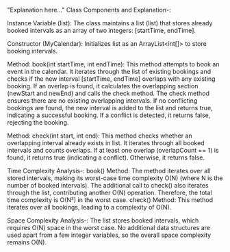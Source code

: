 "Explanation here..." 
Class Components and Explanation-:

Instance Variable (list):
The class maintains a list (list) that stores already booked intervals as an array of two integers: [startTime, endTime].

Constructor (MyCalendar):
Initializes list as an ArrayList<int[]> to store booking intervals.

Method: book(int startTime, int endTime):
This method attempts to book an event in the calendar.
It iterates through the list of existing bookings and checks if the new interval [startTime, endTime] overlaps with any existing booking.
If an overlap is found, it calculates the overlapping section (newStart and newEnd) and calls the check method.
The check method ensures there are no existing overlapping intervals.
If no conflicting bookings are found, the new interval is added to the list and returns true, indicating a successful booking.
If a conflict is detected, it returns false, rejecting the booking.

Method: check(int start, int end):
This method checks whether an overlapping interval already exists in list.
It iterates through all booked intervals and counts overlaps.
If at least one overlap (overlapCount == 1) is found, it returns true (indicating a conflict).
Otherwise, it returns false.

Time Complexity Analysis-:
book() Method:
The method iterates over all stored intervals, making its worst-case time complexity O(N) (where N is the number of booked intervals).
The additional call to check() also iterates through the list, contributing another O(N) operation.
Therefore, the total time complexity is O(N²) in the worst case.
check() Method:
This method iterates over all bookings, leading to a complexity of O(N).

Space Complexity Analysis-:
The list stores booked intervals, which requires O(N) space in the worst case.
No additional data structures are used apart from a few integer variables, so the overall space complexity remains O(N).
